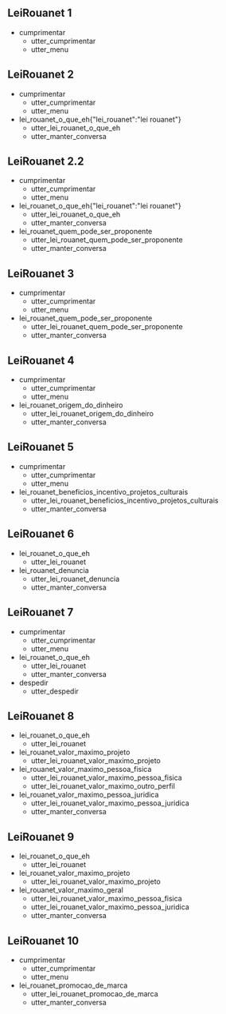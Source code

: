 ## LeiRouanet 1
* cumprimentar
    - utter_cumprimentar
    - utter_menu

## LeiRouanet 2
* cumprimentar
    - utter_cumprimentar
    - utter_menu
* lei_rouanet_o_que_eh{"lei_rouanet":"lei rouanet"}
    - utter_lei_rouanet_o_que_eh
    - utter_manter_conversa

## LeiRouanet 2.2
* cumprimentar
    - utter_cumprimentar
    - utter_menu
* lei_rouanet_o_que_eh{"lei_rouanet":"lei rouanet"}
    - utter_lei_rouanet_o_que_eh
    - utter_manter_conversa
* lei_rouanet_quem_pode_ser_proponente
    - utter_lei_rouanet_quem_pode_ser_proponente
    - utter_manter_conversa

## LeiRouanet 3
* cumprimentar
    - utter_cumprimentar
    - utter_menu
* lei_rouanet_quem_pode_ser_proponente
    - utter_lei_rouanet_quem_pode_ser_proponente
    - utter_manter_conversa

## LeiRouanet 4
* cumprimentar
    - utter_cumprimentar
    - utter_menu
* lei_rouanet_origem_do_dinheiro
    - utter_lei_rouanet_origem_do_dinheiro
    - utter_manter_conversa

## LeiRouanet 5
* cumprimentar
    - utter_cumprimentar
    - utter_menu
* lei_rouanet_beneficios_incentivo_projetos_culturais
    - utter_lei_rouanet_beneficios_incentivo_projetos_culturais
    - utter_manter_conversa

## LeiRouanet 6
* lei_rouanet_o_que_eh
    - utter_lei_rouanet
* lei_rouanet_denuncia
    - utter_lei_rouanet_denuncia
    - utter_manter_conversa

## LeiRouanet 7
* cumprimentar
    - utter_cumprimentar
    - utter_menu
* lei_rouanet_o_que_eh
    - utter_lei_rouanet
    - utter_manter_conversa
* despedir
    - utter_despedir

## LeiRouanet 8
* lei_rouanet_o_que_eh
    - utter_lei_rouanet
* lei_rouanet_valor_maximo_projeto
    - utter_lei_rouanet_valor_maximo_projeto
* lei_rouanet_valor_maximo_pessoa_fisica
    - utter_lei_rouanet_valor_maximo_pessoa_fisica
    - utter_lei_rouanet_valor_maximo_outro_perfil
* lei_rouanet_valor_maximo_pessoa_juridica
    - utter_lei_rouanet_valor_maximo_pessoa_juridica
    - utter_manter_conversa

## LeiRouanet 9
* lei_rouanet_o_que_eh
  - utter_lei_rouanet
* lei_rouanet_valor_maximo_projeto
  - utter_lei_rouanet_valor_maximo_projeto
* lei_rouanet_valor_maximo_geral
  - utter_lei_rouanet_valor_maximo_pessoa_fisica
  - utter_lei_rouanet_valor_maximo_pessoa_juridica
  - utter_manter_conversa

## LeiRouanet 10
* cumprimentar
    - utter_cumprimentar
    - utter_menu
* lei_rouanet_promocao_de_marca
    - utter_lei_rouanet_promocao_de_marca
    - utter_manter_conversa
